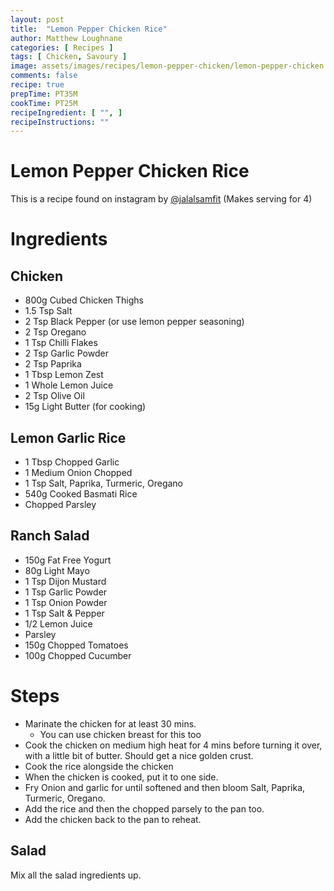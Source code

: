 ```yaml
---
layout: post
title:  "Lemon Pepper Chicken Rice"
author: Matthew Loughnane
categories: [ Recipes ]
tags: [ Chicken, Savoury ]
image: assets/images/recipes/lemon-pepper-chicken/lemon-pepper-chicken.jpeg
comments: false
recipe: true
prepTime: PT35M
cookTime: PT25M
recipeIngredient: [ "", ]
recipeInstructions: ""
---
```


# Lemon Pepper Chicken Rice

This is a recipe found on instagram by [@jalalsamfit](https://www.instagram.com/reel/C9QbWTCoNd3/)
(Makes serving for 4)

# Ingredients

## Chicken
- 800g Cubed Chicken Thighs
- 1.5 Tsp Salt
- 2 Tsp Black Pepper (or use lemon pepper seasoning)
- 2 Tsp Oregano
- 1 Tsp Chilli Flakes
- 2 Tsp Garlic Powder
- 2 Tsp Paprika
- 1 Tbsp Lemon Zest
- 1 Whole Lemon Juice
- 2 Tsp Olive Oil
- 15g Light Butter (for cooking)

## Lemon Garlic Rice

- 1 Tbsp Chopped Garlic
- 1 Medium Onion Chopped
- 1 Tsp Salt, Paprika, Turmeric, Oregano
- 540g Cooked Basmati Rice
- Chopped Parsley

## Ranch Salad

- 150g Fat Free Yogurt
- 80g Light Mayo
- 1 Tsp Dijon Mustard
- 1 Tsp Garlic Powder
- 1 Tsp Onion Powder
- 1 Tsp Salt & Pepper
- 1/2 Lemon Juice
- Parsley
- 150g Chopped Tomatoes
- 100g Chopped Cucumber


# Steps
- Marinate the chicken for at least 30 mins.
    - You can use chicken breast for this too
- Cook the chicken on medium high heat for 4 mins before turning it over, with a little bit of butter. Should get a nice golden crust.
- Cook the rice alongside the chicken
- When the chicken is cooked, put it to one side.
- Fry Onion and garlic for until softened and then bloom Salt, Paprika, Turmeric, Oregano.
- Add the rice and then the chopped parsely to the pan too.
- Add the chicken back to the pan to reheat.

## Salad
Mix all the salad ingredients up.